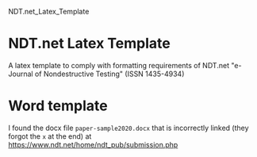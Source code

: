NDT.net_Latex_Template

# NDT.net Latex Template
A latex template to comply with formatting requirements of NDT.net "e-Journal of Nondestructive Testing" (ISSN 1435-4934)

# Word template
I found the docx file `paper-sample2020.docx` that is incorrectly linked (they forgot the `x` at the end) at https://www.ndt.net/home/ndt_pub/submission.php

